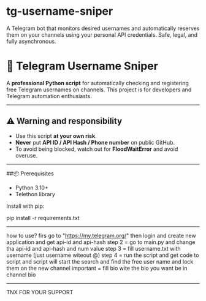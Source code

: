 # tg-username-sniper
 A Telegram bot that monitors desired usernames and automatically reserves them on your channels using your personal API credentials. Safe, legal, and fully asynchronous.
# 🚀 Telegram Username Sniper

A **professional Python script** for automatically checking and registering free Telegram usernames on channels. This project is for developers and Telegram automation enthusiasts.

---

## ⚠️ Warning and responsibility
- Use this script **at your own risk**.
- **Never** put **API ID / API Hash / Phone number** on public GitHub.
- To avoid being blocked, watch out for **FloodWaitError** and avoid overuse.

---

##📦 Prerequisites
- Python 3.10+
- Telethon library

Install with pip:

pip install -r requirements.txt
__________________________________________________________________________________________________________________________________________________________________
how to use?
firs go to "https://my.telegram.org/" then login and create new application and get api-id and api-hash 
step 2 = go to main.py and change tha api-id and api-hash and num value 
step 3 = fill username.txt with username (just username witeout @)
step 4 = run the script and get code to script and script will start the search and find the free user name and lock them on the new channel
important  = fill bio wite the bio you want be in channel bio
__________________________________________________________________________________________________________________________________________________________________
TNX FOR YOUR SUPPORT 
